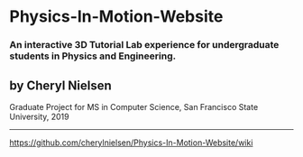 # Physics-In-Motion-Website
### An interactive 3D Tutorial Lab experience for undergraduate students in Physics and Engineering.
## by Cheryl Nielsen
Graduate Project for MS in Computer Science, San Francisco State University, 2019
***
https://github.com/cherylnielsen/Physics-In-Motion-Website/wiki
